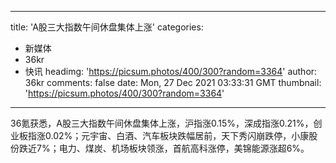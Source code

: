 
---
title: 'A股三大指数午间休盘集体上涨'
categories: 
 - 新媒体
 - 36kr
 - 快讯
headimg: 'https://picsum.photos/400/300?random=3364'
author: 36kr
comments: false
date: Mon, 27 Dec 2021 03:33:31 GMT
thumbnail: 'https://picsum.photos/400/300?random=3364'
---

<div>   
36氪获悉，A股三大指数午间休盘集体上涨，沪指涨0.15%，深成指涨0.21%，创业板指涨0.02%；元宇宙、白酒、汽车板块跌幅居前，天下秀闪崩跌停，小康股份跌近7%；电力、煤炭、机场板块领涨，首航高科涨停，美锦能源涨超6%。  
</div>
            